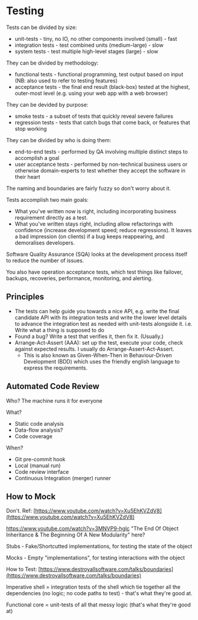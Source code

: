 # Testing

Tests can be divided by size:

* unit-tests - tiny, no IO, no other components involved \(small\) - fast
* integration tests - test combined units \(medium-large\) - slow
* system tests - test multiple high-level stages \(large\) - slow

They can be divided by methodology:

* functional tests - functional programming, test output based on input \(NB: also used to refer to testing features\)
* acceptance tests - the final end result \(black-box\) tested at the highest, outer-most level \(e.g. using your web app with a web browser\)

They can be devided by purpose:

* smoke tests - a subset of tests that quickly reveal severe failures
* regression tests - tests that catch bugs that come back, or features that stop working

They can be divided by who is doing them:

* end-to-end tests - performed by QA involving multiple distinct steps to accomplish a goal
* user acceptance tests - performed by non-technical business users or otherwise domain-experts to test whether they accept the software in their heart

The naming and boundaries are fairly fuzzy so don't worry about it.

Tests accomplish two main goals:

* What you've written now is right, including incorporating business requirement directly as a test.
* What you've written stays right, including allow refactorings with confidence \(increase development speed; reduce regressions\). It leaves a bad impression \(on clients\) if a bug keeps reappearing, and demoralises developers.

Software Quality Assurance \(SQA\) looks at the development process itself to reduce the number of issues.

You also have operation acceptance tests, which test things like failover, backups, recoveries, performance, monitoring, and alerting.

## Principles

* The tests can help guide you towards a nice API, e.g. write the final candidate API with its integration tests and write the lower level details to advance the integration test as needed with unit-tests alongside it. i.e. Write what a thing is supposed to do
* Found a bug? Write a test that verifies it, then fix it. \(Usually.\)
* Arrange-Act-Assert \(AAA\): set up the test, execute your code, check against expected results. I usually do Arrange-Assert-Act-Assert.
  * This is also known as Given-When-Then in Behaviour-Driven Development \(BDD\) which uses the friendly english language to express the requirements.

## Automated Code Review

Who? The machine runs it for everyone

What?

* Static code analysis
* Data-flow analysis?
* Code coverage

When?

* Git pre-commit hook
* Local \(manual run\)
* Code review interface
* Continuous Integration \(merger\) runner

## How to Mock

Don't. Ref: [https://www.youtube.com/watch?v=Xu5EhKVZdV8](https://www.youtube.com/watch?v=Xu5EhKVZdV8)

https://www.youtube.com/watch?v=3MNVP9-hglc "The End Of Object Inheritance & The Beginning Of A New Modularity" here?

Stubs - Fake/Shortcutted implementations, for testing the state of the object

Mocks - Empty "implementations", for testing interactions with the object

How to Test: [https://www.destroyallsoftware.com/talks/boundaries](https://www.destroyallsoftware.com/talks/boundaries)

Imperative shell = integration tests of the shell which tie together all the dependencies \(no logic; no code paths to test\) - that's what they're good at.

Functional core = unit-tests of all that messy logic \(that's what they're good at\)


